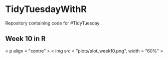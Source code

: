 # TidyTuesdayWithR
Repository containing code for  #TidyTuesday

## Week 10 in R
< p align = "centre" >
< img src = "plots/plot_week10.png", width = "60%" >
</p>
